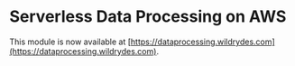# Serverless Data Processing on AWS

This module is now available at
[https://dataprocessing.wildrydes.com](https://dataprocessing.wildrydes.com).

